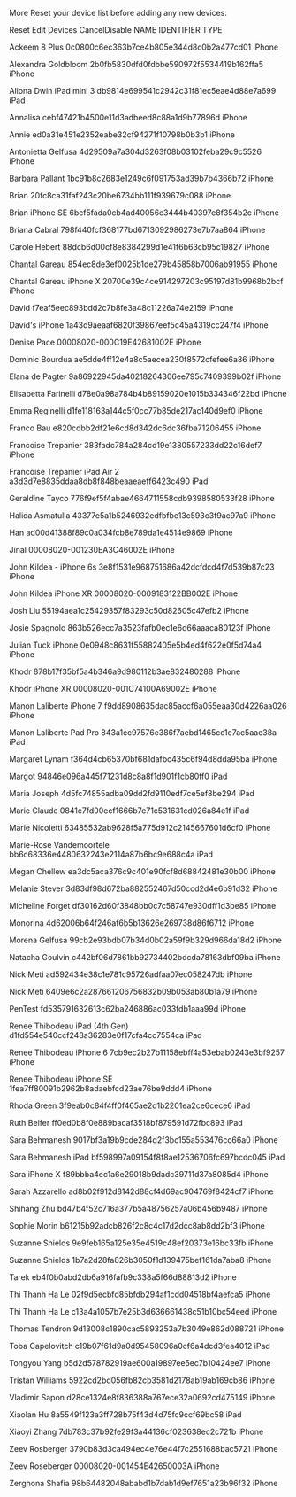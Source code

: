 More
Reset your device list before adding any new devices.

Reset
Edit Devices
CancelDisable
	NAME	IDENTIFIER	TYPE
	
Ackeem 8 Plus
0c0800c6ec363b7ce4b805e344d8c0b2a477cd01
iPhone
	
Alexandra Goldbloom
2b0fb5830dfd0fdbbe590972f5534419b162ffa5
iPhone
	
Aliona Dwin iPad mini 3
db9814e699541c2942c31f81ec5eae4d88e7a699
iPad
	
Annalisa
cebf47421b4500e11d3adbeed8c88a1d9b77896d
iPhone
	
Annie
ed0a31e451e2352eabe32cf94271f10798b0b3b1
iPhone
	
Antonietta Gelfusa
4d29509a7a304d3263f08b03102feba29c9c5526
iPhone
	
Barbara Pallant
1bc91b8c2683e1249c6f091753ad39b7b4366b72
iPhone
	
Brian
20fc8ca31faf243c20be6734bb111f939679c088
iPhone
	
Brian iPhone SE
6bcf5fada0cb4ad40056c3444b40397e8f354b2c
iPhone
	
Briana Cabral
798f440fcf368177bd6713092986273e7b7aa864
iPhone
	
Carole Hebert
88dcb6d00cf8e8384299d1e41f6b63cb95c19827
iPhone
	
Chantal Gareau
854ec8de3ef0025b1de279b45858b7006ab91955
iPhone
	
Chantal Gareau iPhone X
20700e39c4ce914297203c95197d81b9968b2bcf
iPhone
	
David
f7eaf5eec893bdd2c7b8fe3a48c11226a74e2159
iPhone
	
David's iPhone
1a43d9aeaaf6820f39867eef5c45a4319cc247f4
iPhone
	
Denise Pace
00008020-000C19E42681002E
iPhone
	
Dominic Bourdua
ae5dde4ff12e4a8c5aecea230f8572cfefee6a86
iPhone
	
Elana de Pagter
9a86922945da40218264306ee795c7409399b02f
iPhone
	
Elisabetta Farinelli
d78e0a98a784b4b89159020e1015b334346f22bd
iPhone
	
Emma Reginelli
d1fe118163a144c5f0cc77b85de217ac140d9ef0
iPhone
	
Franco Bau
e820cdbb2df21e6cd8d342dc6dc36fba71206455
iPhone
	
Francoise Trepanier
383fadc784a284cd19e1380557233dd22c16def7
iPhone
	
Francoise Trepanier iPad Air 2
a3d3d7e8835ddaa8db8f848beaaeaeff6423c490
iPad
	
Geraldine Tayco
776f9ef5f4abae4664711558cdb9398580533f28
iPhone
	
Halida Asmatulla
43377e5a1b5246932edfbfbe13c593c3f9ac97a9
iPhone
	
Han
ad00d41388f89c0a034fcb8e789da1e4514e9869
iPhone
	
Jinal
00008020-001230EA3C46002E
iPhone
	
John Kildea - iPhone 6s
3e8f1531e968751686a42dcfdcd4f7d539b87c23
iPhone
	
John Kildea iPhone XR
00008020-0009183122BB002E
iPhone
	
Josh Liu
55194aea1c25429357f83293c50d82605c47efb2
iPhone
	
Josie Spagnolo
863b526ecc7a3523fafb0ec1e6d66aaaca80123f
iPhone
	
Julian Tuck iPhone
0e0948c8631f55882405e5b4ed4f622e0f5d74a4
iPhone
	
Khodr
878b17f35bf5a4b346a9d980112b3ae832480288
iPhone
	
Khodr iPhone XR
00008020-001C74100A69002E
iPhone
	
Manon Laliberte iPhone 7
f9dd8908635dac85accf6a055eaa30d4226aa026
iPhone
	
Manon Laliberte Pad Pro
843a1ec97576c386f7aebd1465cc1e7ac5aae38a
iPad
	
Margaret Lynam
f364d4cb65370bf681dafbc435c6f94d8dda95ba
iPhone
	
Margot
94846e096a445f71231d8c8a8f1d901f1cb80ff0
iPad
	
Maria Joseph
4d5fc74855adba09dd2fd9110edf7ce5ef8be294
iPad
	
Marie Claude
0841c7fd00ecf1666b7e71c531631cd026a84e1f
iPad
	
Marie Nicoletti
63485532ab9628f5a775d912c2145667601d6cf0
iPhone
	
Marie-Rose Vandemoortele
bb6c68336e4480632243e2114a87b6bc9e688c4a
iPad
	
Megan Chellew
ea3dc5aca376c9c401e90fcf8d68842481e30b00
iPhone
	
Melanie Stever
3d83df98d672ba882552467d50ccd2d4e6b91d32
iPhone
	
Micheline Forget
df30162d60f3848bb0c7c58747e930dff1d3be85
iPhone
	
Monorina
4d62006b64f246af6b5b13626e269738d86f6712
iPhone
	
Morena Gelfusa
99cb2e93bdb07b34d0b02a59f9b329d966da18d2
iPhone
	
Natacha Goulvin
c442bf06d7861bb92734402bdcda78163dbf09ba
iPhone
	
Nick Meti
ad592434e38c1e781c95726adfaa07ec058247db
iPhone
	
Nick Meti
6409e6c2a287661206756832b09b053ab80b1a79
iPhone
	
PenTest
fd535791632613c62ba246886ac033fdb1aaa99d
iPhone
	
Renee Thibodeau iPad (4th Gen)
d1fd554e540ccf248a36283e0f17cfa4cc7554ca
iPad
	
Renee Thibodeau iPhone 6
7cb9ec2b27b11158ebff4a53ebab0243e3bf9257
iPhone
	
Renee Thibodeau iPhone SE
1fea7ff80091b2962b8adaebfcd23ae76be9ddd4
iPhone
	
Rhoda Green
3f9eab0c84f4ff0f465ae2d1b2201ea2ce6cece6
iPad
	
Ruth Belfer
ff0ed0b8f0e889bacaf3518bf879591d72fbc893
iPad
	
Sara Behmanesh
9017bf3a19b9cde284d2f3bc155a553476cc66a0
iPhone
	
Sara Behmanesh iPad
bf598997a09154f8f8ae12536706fc697bcdc045
iPad
	
Sara iPhone X
f89bbba4ec1a6e29018b9dadc39711d37a8085d4
iPhone
	
Sarah Azzarello
ad8b02f912d8142d88cf4d69ac904769f8424cf7
iPhone
	
Shihang Zhu
bd47b4f52c716a377b5a48756257a06b456b9487
iPhone
	
Sophie Morin
b61215b92adcb826f2c8c4c17d2dcc8ab8dd2bf3
iPhone
	
Suzanne Shields
9e9feb165a125e35e4519c48ef20373e16bc33fb
iPhone
	
Suzanne Shields
1b7a2d28fa826b3050f1d139475bef161da7aba8
iPhone
	
Tarek
eb4f0b0abd2db6a916fafb9c338a5f66d88813d2
iPhone
	
Thi Thanh Ha Le
02f9d5ecbfd85bfdb294af1cdd04518bf4aefca5
iPhone
	
Thi Thanh Ha Le
c13a4a1057b7e25b3d636661438c51b10bc54eed
iPhone
	
Thomas Tendron
9d13008c1890cac5893253a7b3049e862d088721
iPhone
	
Toba Capelovitch
c19b07f61d9a0d95458096a0cf6a4dcd3fea4012
iPad
	
Tongyou Yang
b5d2d578782919ae600a19897ee5ec7b10424ee7
iPhone
	
Tristan Williams
5922cd2bd056fb82cb3581d2178ab19ab169cb86
iPhone
	
Vladimir Sapon
d28ce1324e8f836388a767ece32a0692cd475149
iPhone
	
Xiaolan Hu
8a5549f123a3ff728b75f43d4d75fc9ccf69bc58
iPad
	
Xiaoyi Zhang
7db783c37b92fe29f3a44136cf023638ec2c721b
iPhone
	
Zeev Rosberger
3790b83d3ca494ec4e76e44f7c2551688bac5721
iPhone
	
Zeev Roseberger
00008020-001454E42650003A
iPhone
	
Zerghona Shafia
98b64482048ababd1b7dab1d9ef7651a23b96f32
iPhone